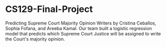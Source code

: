 # CS129-Final-Project
Predicting Supreme Court Majority Opinion Writers by Cristina Ceballos, Sophia Fofana, and Areeba Kamal.
Our team built a logistic regression model that predicts which Supreme Court Justice will be assigned to write the Court's majority opinion.
